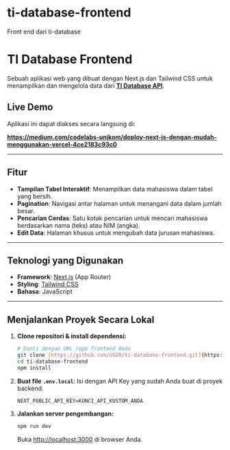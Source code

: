 # ti-database-frontend
Front end dari ti-database


# TI Database Frontend

Sebuah aplikasi web yang dibuat dengan Next.js dan Tailwind CSS untuk menampilkan dan mengelola data dari **[TI Database API](https://github.com/ImmanuelValentino/ti-database)**.

## Live Demo

Aplikasi ini dapat diakses secara langsung di:

**https://medium.com/codelabs-unikom/deploy-next-js-dengan-mudah-menggunakan-vercel-4ce2183c93c0**

---

## Fitur
- **Tampilan Tabel Interaktif**: Menampilkan data mahasiswa dalam tabel yang bersih.
- **Pagination**: Navigasi antar halaman untuk menangani data dalam jumlah besar.
- **Pencarian Cerdas**: Satu kotak pencarian untuk mencari mahasiswa berdasarkan nama (teks) atau NIM (angka).
- **Edit Data**: Halaman khusus untuk mengubah data jurusan mahasiswa.

---

## Teknologi yang Digunakan
- **Framework**: [Next.js](https://nextjs.org/) (App Router)
- **Styling**: [Tailwind CSS](https://tailwindcss.com/)
- **Bahasa**: JavaScript

---

## Menjalankan Proyek Secara Lokal

1.  **Clone repositori & install dependensi:**
    ```bash
    # Ganti dengan URL repo frontend Anda
    git clone [https://github.com/USER/ti-database-frontend.git](https://github.com/USER/ti-database-frontend.git)
    cd ti-database-frontend
    npm install
    ```

2.  **Buat file `.env.local`**:
    Isi dengan API Key yang sudah Anda buat di proyek backend.
    ```env
    NEXT_PUBLIC_API_KEY=KUNCI_API_KUSTOM_ANDA
    ```

3.  **Jalankan server pengembangan:**
    ```bash
    npm run dev
    ```
    Buka [http://localhost:3000](http://localhost:3000) di browser Anda.
